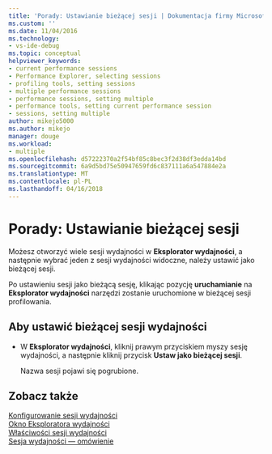 ```yaml
---
title: 'Porady: Ustawianie bieżącej sesji | Dokumentacja firmy Microsoft'
ms.custom: ''
ms.date: 11/04/2016
ms.technology:
- vs-ide-debug
ms.topic: conceptual
helpviewer_keywords:
- current performance sessions
- Performance Explorer, selecting sessions
- profiling tools, setting sessions
- multiple performance sessions
- performance sessions, setting multiple
- performance tools, setting current performance session
- sessions, setting multiple
author: mikejo5000
ms.author: mikejo
manager: douge
ms.workload:
- multiple
ms.openlocfilehash: d57222370a2f54bf85c8bec3f2d38df3edda14bd
ms.sourcegitcommit: 6a9d5bd75e50947659fd6c837111a6a547884e2a
ms.translationtype: MT
ms.contentlocale: pl-PL
ms.lasthandoff: 04/16/2018
---
```

# <a name="how-to-set-the-current-session"></a>Porady: Ustawianie bieżącej sesji

Możesz otworzyć wiele sesji wydajności w **Eksplorator wydajności**, a następnie wybrać jeden z sesji wydajności widoczne, należy ustawić jako bieżącej sesji.

Po ustawieniu sesji jako bieżącą sesję, klikając pozycję **uruchamianie** na **Eksplorator wydajności** narzędzi zostanie uruchomione w bieżącej sesji profilowania.

## <a name="to-set-current-performance-session"></a>Aby ustawić bieżącej sesji wydajności

- W **Eksplorator wydajności**, kliknij prawym przyciskiem myszy sesję wydajności, a następnie kliknij przycisk **Ustaw jako bieżącej sesji**.

     Nazwa sesji pojawi się pogrubione.

## <a name="see-also"></a>Zobacz także

[Konfigurowanie sesji wydajności](../profiling/configuring-performance-sessions.md)  
[Okno Eksploratora wydajności](../profiling/performance-explorer-window.md)  
[Właściwości sesji wydajności](../profiling/performance-session-properties.md)  
[Sesja wydajności — omówienie](../profiling/performance-session-overview.md)